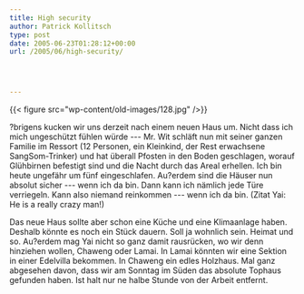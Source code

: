 ```yaml
---
title: High security
author: Patrick Kollitsch
type: post
date: 2005-06-23T01:28:12+00:00
url: /2005/06/high-security/




---
```

{{< figure src="wp-content/old-images/128.jpg" />}}

?brigens kucken wir uns derzeit nach einem neuen Haus um. Nicht dass ich mich ungeschützt fühlen würde --- Mr. Wit schläft nun mit seiner ganzen Familie im Ressort (12 Personen, ein Kleinkind, der Rest erwachsene SangSom-Trinker) und hat überall Pfosten in den Boden geschlagen, worauf Glühbirnen befestigt sind und die Nacht durch das Areal erhellen. Ich bin heute ungefähr um fünf eingeschlafen. Au?erdem sind die Häuser nun absolut sicher --- wenn ich da bin. Dann kann ich nämlich jede Türe verriegeln. Kann also niemand reinkommen --- wenn ich da bin. (Zitat Yai: He is a really crazy man!)

Das neue Haus sollte aber schon eine Küche und eine Klimaanlage haben. Deshalb könnte es noch ein Stück dauern. Soll ja wohnlich sein. Heimat und so. Au?erdem mag Yai nicht so ganz damit rausrücken, wo wir denn hinziehen wollen, Chaweng oder Lamai. In Lamai könnten wir eine Sektion in einer Edelvilla bekommen. In Chaweng ein edles Holzhaus. Mal ganz abgesehen davon, dass wir am Sonntag im Süden das absolute Tophaus gefunden haben. Ist halt nur ne halbe Stunde von der Arbeit entfernt.
